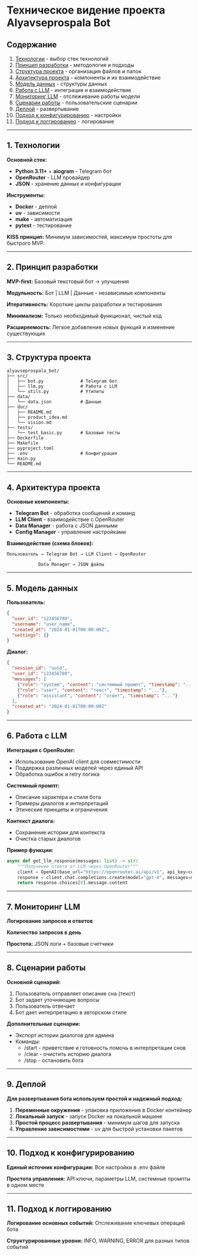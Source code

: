 # Техническое видение проекта Alyavseprospala Bot

## Содержание

1. [Технологии](#1-технологии) - выбор стек технологий
2. [Принцип разработки](#2-принцип-разработки) - методология и подходы
3. [Структура проекта](#3-структура-проекта) - организация файлов и папок
4. [Архитектура проекта](#4-архитектура-проекта) - компоненты и их взаимодействие
5. [Модель данных](#5-модель-данных) - структуры данных
6. [Работа с LLM](#6-работа-с-llm) - интеграция и взаимодействие
7. [Мониторинг LLM](#7-мониторинг-llm) - отслеживание работы модели
8. [Сценарии работы](#8-сценарии-работы) - пользовательские сценарии
9. [Деплой](#9-деплой) - развертывание
10. [Подход к конфигурированию](#10-подход-к-конфигурированию) - настройки
11. [Подход к логгированию](#11-подход-к-логгированию) - логирование

---

## 1. Технологии

**Основной стек:**
- **Python 3.11+** + **aiogram** - Telegram бот
- **OpenRouter** - LLM провайдер
- **JSON** - хранение данных и конфигурации

**Инструменты:**
- **Docker** - деплой
- **uv** - зависимости
- **make** - автоматизация
- **pytest** - тестирование

**KISS принцип:** Минимум зависимостей, максимум простоты для быстрого MVP.

---

## 2. Принцип разработки

**MVP-first:** Базовый текстовый бот → улучшения

**Модульность:** Бот | LLM | Данные - независимые компоненты

**Итеративность:** Короткие циклы разработки и тестирования

**Минимализм:** Только необходимый функционал, чистый код

**Расширяемость:** Легкое добавление новых функций и изменение существующих

---

## 3. Структура проекта

```
alyavseprospala_bot/
├── src/
│   ├── bot.py              # Telegram бот
│   ├── llm.py              # Работа с LLM
│   └── utils.py            # Утилиты
├── data/
│   └── data.json           # Данные
├── doc/
│   ├── README.md
│   ├── product_idea.md
│   └── vision.md
├── tests/
│   └── test_basic.py       # Базовые тесты
├── Dockerfile
├── Makefile
├── pyproject.toml
├── .env                    # Конфигурация
├── main.py
└── README.md
```

---

## 4. Архитектура проекта

**Основные компоненты:**
- **Telegram Bot** - обработка сообщений и команд
- **LLM Client** - взаимодействие с OpenRouter
- **Data Manager** - работа с JSON данными
- **Config Manager** - управление настройками

**Взаимодействие (схема блоков):**
```
Пользователь → Telegram Bot → LLM Client → OpenRouter
                ↓
            Data Manager → JSON файлы
```

---

## 5. Модель данных

**Пользователь:**
```json
{
  "user_id": "123456789",
  "username": "user_name",
  "created_at": "2024-01-01T00:00:00Z",
  "settings": {}
}
```

**Диалог:**
```json
{
  "session_id": "uuid",
  "user_id": "123456789",
  "messages": [
    {"role": "system", "content": "системный промпт", "timestamp": "..."},
    {"role": "user", "content": "текст", "timestamp": "..."},
    {"role": "assistant", "content": "ответ", "timestamp": "..."}
  ],
  "created_at": "2024-01-01T00:00:00Z"
}
```

---

## 6. Работа с LLM

**Интеграция с OpenRouter:**
- Использование OpenAI client для совместимости
- Поддержка различных моделей через единый API
- Обработка ошибок и retry логика

**Системный промпт:**
- Описание характера и стиля бота
- Примеры диалогов и интерпретаций
- Этические принципы и ограничения

**Контекст диалога:**
- Сохранение истории для контекста
- Очистка старых диалогов

**Пример функции:**
```python
async def get_llm_response(messages: list) -> str:
    """Получение ответа от LLM через OpenRouter"""
    client = OpenAI(base_url="https://openrouter.ai/api/v1", api_key=config.api_key)
    response = client.chat.completions.create(model="gpt-4", messages=messages)
    return response.choices[0].message.content
```

---

## 7. Мониторинг LLM

**Логирование запросов и ответов**

**Количество запросов в день**

**Простота:** JSON логи + базовые счетчики

---

## 8. Сценарии работы

**Основной сценарий:**
1. Пользователь отправляет описание сна (текст)
2. Бот задает уточняющие вопросы
3. Пользователь отвечает
4. Бот дает интерпретацию в авторском стиле

**Дополнительные сценарии:**
- Экспорт истории диалогов для админа
- Команды: 
  - /start - приветствие и готовность помочь в интерпретации снов
  - /clear - очистить историю диалога
  - /stop - остановить бота

---

## 9. Деплой

**Для развертывания бота используем простой и надежный подход:**

1. **Переменные окружения** - упаковка приложения в Docker контейнер
2. **Локальный запуск** - запуск Docker на локальной машине
3. **Простой процесс развертывания** - минимум шагов для запуска
4. **Управление зависимостями** - uv для быстрой установки пакетов

---

## 10. Подход к конфигурированию

**Единый источник конфигурации:** Все настройки в .env файле

**Простота управления:** API ключи, параметры LLM, системные промпты в одном месте

---

## 11. Подход к логгированию

**Логирование основных событий:** Отслеживание ключевых операций бота

**Структурированные уровни:** INFO, WARNING, ERROR для разных типов событий 